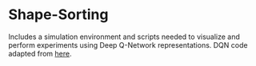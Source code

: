 # Shape-Sorting

Includes a simulation environment and scripts needed to visualize and perform experiments using Deep Q-Network representations. DQN code adapted from [here](https://github.com/devsisters/DQN-tensorflow).
